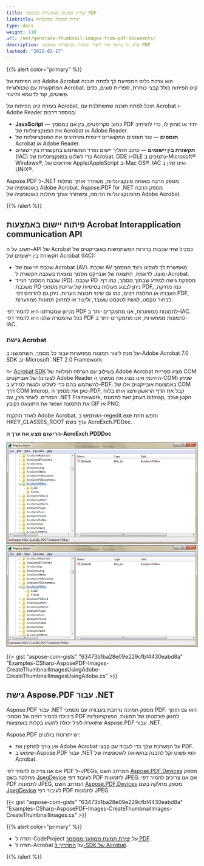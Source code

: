 ```yaml
---
title: יצירת תמונות ממוזערות ממסמכי PDF
linktitle: יצירת תמונות ממוזערות
type: docs
weight: 110
url: /net/generate-thumbnail-images-from-pdf-documents/
description: פרק זה מתאר איך ליצור תמונות ממוזערות ממסמכי PDF
lastmod: "2022-02-17"
---
```

<script type="application/ld+json">
{
    "@context": "https://schema.org",
    "@type": "TechArticle",
    "headline": "יצירת תמונות ממוזערות ממסמכי PDF",
    "alternativeHeadline": "איך ליצור תמונות ממוזערות מקובץ PDF",
    "author": {
        "@type": "Person",
        "name":"Anastasiia Holub",
        "givenName": "Anastasiia",
        "familyName": "Holub",
        "url":"https://www.linkedin.com/in/anastasiia-holub-750430225/"
    },
    "genre": "יצירת מסמכי PDF",
    "keywords": "pdf, c#, יצירת תמונות ממוזערות",
    "wordcount": "302",
    "proficiencyLevel":"מתחיל",
    "publisher": {
        "@type": "Organization",
        "name": "צוות מסמכי Aspose.PDF",
        "url": "https://products.aspose.com/pdf",
        "logo": "https://www.aspose.cloud/templates/aspose/img/products/pdf/aspose_pdf-for-net.svg",
        "alternateName": "Aspose",
        "sameAs": [
            "https://facebook.com/aspose.pdf/",
            "https://twitter.com/asposepdf",
            "https://www.youtube.com/channel/UCmV9sEg_QWYPi6BJJs7ELOg/featured",
            "https://www.linkedin.com/company/aspose",
            "https://stackoverflow.com/questions/tagged/aspose",
            "https://aspose.quora.com/",
            "https://aspose.github.io/"
        ],
        "contactPoint": [
            {
                "@type": "ContactPoint",
                "telephone": "+1 903 306 1676",
                "contactType": "sales",
                "areaServed": "US",
                "availableLanguage": "en"
            },
            {
                "@type": "ContactPoint",
                "telephone": "+44 141 628 8900",
                "contactType": "sales",
                "areaServed": "GB",
                "availableLanguage": "en"
            },
            {
                "@type": "ContactPoint",
                "telephone": "+61 2 8006 6987",
                "contactType": "sales",
                "areaServed": "AU",
                "availableLanguage": "en"
            }
        ]
    },
    "url": "/net/generate-thumbnail-images-from-pdf-documents/",
    "mainEntityOfPage": {
        "@type": "WebPage",
        "@id": "/net/generate-thumbnail-images-from-pdf-documents/"
    },
    "dateModified": "2022-02-04",
    "description": "פרק זה מתאר איך ליצור תמונות ממוזערות ממסמכי PDF"
}
</script>
{{% alert color="primary" %}}

קיט הפיתוח של Adobe Acrobat הוא ערכת כלים המסייעת לך לפתח תוכנה המתקשרת עם טכנולוגיית Acrobat. קיט הפיתוח כולל קבצי כותרת, ספריות סוגים, כלים פשוטים, קוד לדוגמא ותיעוד.

בעזרת קיט הפיתוח של Acrobat, תוכל לפתח תוכנה שמשתלבת עם Acrobat ו-Adobe Reader במספר דרכים:

- **JavaScript** — כתוב סקריפטים, בין אם במסמך PDF יחיד או מחוץ לו, כדי להרחיב את הפונקציונליות של Acrobat או Adobe Reader.
- **תוספים** — צור תוספים המקושרים דינמית ומרחיבים את הפונקציונליות של Acrobat או Adobe Reader.
- **תקשורת בין יישומים** — כתוב תהליך יישום נפרד המשתמש בתקשורת בין יישומים (IAC) כדי לשלוט בפונקציונליות של Acrobat. DDE ו-OLE נתמכים ב-Microsoft® Windows®, ואירועים של Apple/AppleScript ב-Mac OS®. IAC אינו זמין ב-UNIX®.

Aspose.PDF ל-.NET מספק הרבה מאותה פונקציונליות, משחרר אותך מתלות באוטומציה של Adobe Acrobat.
Aspose.PDF for .NET מספק הרבה מהפונקציונליות הדומה, ומשחרר אותך מתלות באוטומציה של Adobe Acrobat.

{{% /alert %}}

## פיתוח יישום באמצעות Acrobat Interapplication communication API

חשוב על ה-API של Acrobat כמכיל שתי שכבות ברורות המשתמשות באובייקטים של תקשורת בין יישומים של Acrobat (IAC):

- שכבת היישום של Acrobat (AV). שכבת AV מאפשרת לך לשלוט כיצד המסמך מוצג. לדוגמה, התצוגה של אובייקט מסמך נמצאת בשכבה הקשורה ל-Acrobat.
- שכבת המסמך הנייד (PD). שכבת PD מספקת גישה למידע שבתוך מסמך, כמו דף. משכבת PD ניתן לבצע פעולות בסיסיות של עריכת מסמכי PDF, כמו מחיקה, העברה או החלפת דפים, כמו גם שינוי תכונות הערות. ניתן גם להדפיס דפי PDF, לבחור טקסט, לגשת לטקסט שעובד, וליצור או למחוק תמונות ממוזערות.

מכיוון שמטרתנו היא להמיר דפי PDF לתמונות ממוזערות, אנו מתמקדים יותר ב-IAC.
ככל שהמטרה שלנו היא להמיר דפי PDF לתמונות ממוזערות, אנו מתמקדים יותר ב-IAC.

### גישת Acrobat

על מנת ליצור תמונות ממוזערות עבור כל מסמך, השתמשנו ב-Adobe Acrobat 7.0 SDK וב-Microsoft .NET 2.0 Framework.

ה- [Acrobat SDK](https://opensource.adobe.com/dc-acrobat-sdk-docs/acrobatsdk/) בשילוב עם הגרסה המלאה של Adobe Acrobat מציג ספריית COM של אובייקטים (לצערנו Adobe Reader החינמי אינו מציג את ממשקי ה-COM) שניתן להשתמש בהם כדי לשלוט ולגשת למידע ב-PDF. באמצעות אובייקטים אלו של COM דרך COM Interop, טען את מסמך ה-PDF, קבל את הדף הראשון והצג אותו בלוח הגזירים. לאחר מכן, עם .NET Framework, העתק זאת לתמונת bitmap, הקטן ושלב את התמונה ושמור את התוצאה כקובץ GIF או PNG.

לאחר התקנת Adobe Acrobat, השתמש ב-regedit.exe וחפש תחת HKEY_CLASSES_ROOT ערך בשם AcroExch.PDDoc.

**הרישום מציג את ערך ה-AcroExch.PDDDoc**

![todo:image_alt_text](generate-thumbnail-images-from-pdf-documents_1.png)
![todo:image_alt_text](generate-thumbnail-images-from-pdf-documents_1.png)

{{< gist "aspose-com-gists" "63473b1ba28e09e229cfbf4430eabd8a" "Examples-CSharp-AsposePDF-Images-CreateThumbnailImagesUsingAdobe-CreateThumbnailImagesUsingAdobe.cs" >}}

## גישת Aspose.PDF עבור .NET

Aspose.PDF עבור .NET מספק תמיכה נרחבת בעבודה עם מסמכי PDF. הוא גם תומך ביכולת להמיר דפים של מסמכי PDF למגוון פורמטים של תמונות. הפונקציונליות שתוארה לעיל יכולה להשיג בקלות באמצעות Aspose.PDF עבור .NET.

Aspose.PDF יש יתרונות בולטים:

- אין צורך להתקין את Adobe Acrobat על המערכת שלך כדי לעבוד עם קבצי PDF.
- שימוש ב-Aspose.PDF עבור .NET הוא פשוט וקל להבנה בהשוואה לאוטומציה של Acrobat.

אם אנו צריכים להמיר דפי PDF ל-JPEGs, המרחב השם [Aspose.PDF.Devices](https://reference.aspose.com/pdf/net/aspose.pdf.devices) מספק מחלקה בשם [JpegDevice](https://reference.aspose.com/pdf/net/aspose.pdf.devices/jpegdevice) לעיבוד דפי PDF לתמונות JPEG.
אם אנו צריכים להמיר דפי PDF לתמונות JPEG, המרחב השם [Aspose.PDF.Devices](https://reference.aspose.com/pdf/net/aspose.pdf.devices) מספק מחלקה בשם [JpegDevice](https://reference.aspose.com/pdf/net/aspose.pdf.devices/jpegdevice) לעיבוד דפי PDF לתמונות JPEG.

{{< gist "aspose-com-gists" "63473b1ba28e09e229cfbf4430eabd8a" "Examples-CSharp-AsposePDF-Images-CreateThumbnailImages-CreateThumbnailImages.cs" >}}

{{% alert color="primary" %}}

- תודה ל-CodeProject על [יצירת תמונת ממוזער ממסמך PDF](https://www.codeproject.com/Articles/5887/Generate-Thumbnail-Images-from-PDF-Documents).
- תודה ל-Acrobat על [המדריך ל-SDK של Acrobat](https://opensource.adobe.com/dc-acrobat-sdk-docs/acrobatsdk/documentation.html).

{{% /alert %}}

<script type="application/ld+json">
{
    "@context": "http://schema.org",
    "@type": "SoftwareApplication",
    "name": "Aspose.PDF for .NET Library",
    "image": "https://www.aspose.cloud/templates/aspose/img/products/pdf/aspose_pdf-for-net.svg",
    "url": "https://www.aspose.com/",
    "publisher": {
        "@type": "Organization",
        "name": "Aspose.PDF",
        "url": "https://products.aspose.com/pdf",
        "logo": "https://www.aspose.cloud/templates/aspose/img/products/pdf/aspose_pdf-for-net.svg",
        "alternateName": "Aspose",
        "sameAs": [
            "https://facebook.com/aspose.pdf/",
            "https://twitter.com/asposepdf",
            "https://www.youtube.com/channel/UCmV9sEg_QWYPi6BJJs7ELOg/featured",
            "https://www.linkedin.com/company/aspose",
            "https://stackoverflow.com/questions/tagged/aspose",
            "https://aspose.quora.com/",
            "https://aspose.github.io/"
        ],
        "contactPoint": [
            {
                "@type": "ContactPoint",
                "telephone": "+1 903 306 1676",
                "contactType": "sales",
                "areaServed": "US",
                "availableLanguage": "en"
            },
            {
                "@type": "ContactPoint",
                "telephone": "+44 141 628 8900",
                "contactType": "sales",
                "areaServed": "GB",
                "availableLanguage": "en"
            },
            {
                "@type": "ContactPoint",
                "telephone": "+61 2 8006 6987",
                "contactType": "sales",
                "areaServed": "AU",
                "availableLanguage": "en"
            }
        ]
    },
    "offers": {
        "@type": "Offer",
        "price": "1199",
        "priceCurrency": "USD"
    },
    "applicationCategory": "PDF Manipulation Library for .NET",
    "downloadUrl": "https://www.nuget.org/packages/Aspose.PDF/",
    "operatingSystem": "Windows, MacOS, Linux",
    "screenshot": "https://docs.aspose.com/pdf/net/create-pdf-document/screenshot.png",
    "softwareVersion": "2022.1",
    "aggregateRating": {
        "@type": "AggregateRating",
        "ratingValue": "5",
        "ratingCount": "16"
    }
}
</script>

